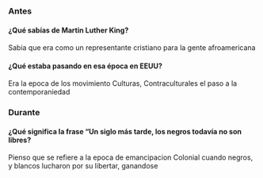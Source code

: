 
### Antes 
#### ¿Qué sabías de Martin Luther King?
Sabia que era como un representante cristiano para la gente afroamericana
#### ¿Qué estaba pasando en esa época en EEUU?
Era la epoca de los movimiento Culturas, Contraculturales el paso a la contemporaniedad
### Durante
#### ¿Qué significa la frase “Un siglo más tarde, los negros todavía no son libres?
Pienso que se refiere a la epoca de emancipacion Colonial cuando negros, y blancos lucharon por su libertar, ganandose 
<!--stackedit_data:
eyJoaXN0b3J5IjpbMjAxNzMxNDg5LDExNjA4MjIzMzZdfQ==
-->